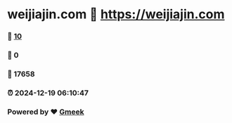 # weijiajin.com :link: https://weijiajin.com 
### :page_facing_up: [10](https://weijiajin.com/tag.html) 
### :speech_balloon: 0 
### :hibiscus: 17658 
### :alarm_clock: 2024-12-19 06:10:47 
### Powered by :heart: [Gmeek](https://github.com/Meekdai/Gmeek)
